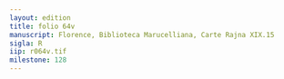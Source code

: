 ```yaml
---
layout: edition
title: folio 64v
manuscript: Florence, Biblioteca Marucelliana, Carte Rajna XIX.15
sigla: R
iip: r064v.tif
milestone: 128
---
```

